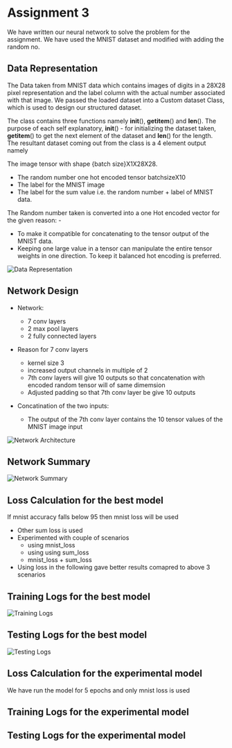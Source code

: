 

# Assignment 3

We have written our neural network to solve the problem for the assignment. We have used the MNIST dataset and modified with adding the random no.

## **Data Representation**

The Data taken from MNIST data which contains images of digits in a 28X28 pixel representation  and the label column with the actual number associated with that image. We passed the loaded dataset into a Custom dataset Class, which is used to design our structured dataset. 

The class contains three functions namely __init__(), __getitem__() and __len__(). The purpose of each self explanatory, __init__() - for initializing the dataset taken, __getitem__() to get the next element of the dataset and __len__() for the length. The resultant dataset coming out from the class is a 4 element output namely 

The image tensor with shape {batch size}X1X28X28. 
* The random number one hot encoded tensor batchsizeX10
* The label for the MNIST image 
* The label for the sum value i.e. the random number + label of MNIST data. 

The Random number taken is converted into a one Hot encoded vector for the given reason: -
* To make it compatible for concatenating to the tensor output of the MNIST data.
* Keeping one large value in a tensor can manipulate the entire tensor weights in one direction. To keep it balanced hot encoding is preferred.

![Data Representation](https://user-images.githubusercontent.com/33301597/119178687-abc58080-ba8b-11eb-99f1-47d45adcdc2f.jpg)







## **Network Design**

* Network:
  * 7 conv layers
  * 2 max pool layers
  * 2 fully connected layers

* Reason for 7 conv layers 
  * kernel size 3
  * increased output channels in multiple of 2
  * 7th conv layers will give 10 outputs so that concatenation with encoded random tensor will of same dimemsion
  * Adjusted padding so that 7th conv layer be give 10 outputs

* Concatination of the two inputs:
  * The output of the 7th conv layer contains the 10 tensor values of the MNIST image input

![Network Architecture](https://user-images.githubusercontent.com/50147394/119181866-7bbdb380-ba72-11eb-9f8d-8f0e5718380a.jpg)

## **Network Summary**

![Network Summary](https://user-images.githubusercontent.com/50147394/119182925-ae1be080-ba73-11eb-9117-076d2cd8157c.jpg)

## **Loss Calculation for the best model**

If mnist accuracy falls below 95 then mnist loss will be used

* Other sum loss is used
* Experimented with couple of scenarios
  * using mnist_loss
  * using using sum_loss
  * mnist_loss + sum_loss
* Using loss in the following gave better results comapred to above 3 scenarios

## **Training Logs for the best model**

![Training Logs](https://user-images.githubusercontent.com/50147394/119184501-bc6afc00-ba75-11eb-9716-91e350e4d5a4.JPG)


## **Testing Logs for the best model**

![Testing Logs](https://user-images.githubusercontent.com/50147394/119184617-e45a5f80-ba75-11eb-844c-6368ac093215.JPG)

## **Loss Calculation for the experimental model**

We have run the model for 5 epochs and only mnist loss
is used

## **Training Logs for the experimental model**


## **Testing Logs for the experimental model**


